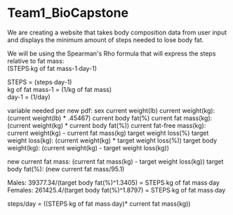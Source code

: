 # Team1_BioCapstone

We are creating a website that takes body composition data from user input and displays the minimum amount of steps needed to lose body fat. 

We will be using the Spearman's Rho formula that will express the steps relative to fat mass:<br>
(STEPS∙kg of fat mass-1∙day-1)

STEPS = (steps∙day-1)<br>
kg of fat mass-1 = (1/kg of fat mass)<br>
day-1 = (1/day)<br>

variable needed per new pdf:
sex
current weight(lb)
current weight(kg): (current weight(lb) * .45467)
current body fat(%)
current fat mass(kg): (current weight(kg) * current body fat(%))
current fat-free mass(kg): current weight(kg) - current fat mass(kg)
target weight loss(%)
target weight loss(kg): (current weight(kg) * target weight loss(%))
target body weight(kg): (current weight(kg) - target weight loss(kg)) 

new current fat mass: (current fat mass(kg) - target weight loss(kg))
target body fat(%): (new current fat mass/95.1)

Males: 39377.34/(target body fat(%)^1.3405) = STEPS∙kg of fat mass∙day
Females: 261425.4/(target body fat(%)^1.8797) = STEPS∙kg of fat mass∙day

steps/day = ((STEPS∙kg of fat mass∙day)* current fat mass(kg))

